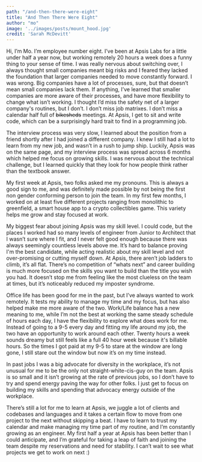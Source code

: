 ```yaml
---
path: "/and-then-there-were-eight"
title: "And Then There Were Eight"
author: "mo"
image: '../images/posts/mount_hood.jpg'
credit: 'Sarah McDevitt'
---
```


Hi, I’m Mo. I’m employee number eight. I’ve been at Apsis Labs for a little under half a year now, but working remotely 20 hours a week does a funny thing to your sense of time. I was really nervous about switching over, I always thought small companies meant big risks and I feared they lacked the foundation that larger companies needed to move constantly forward. I was wrong. Big companies have a lot of processes, sure, but that doesn’t mean small companies lack them. If anything, I’ve learned that smaller companies are more aware of their processes, and have more flexibility to change what isn’t working. I thought I’d miss the safety net of a larger company's routines, but I don’t. I don’t miss job matrixes. I don’t miss a calendar half full of ~~bikesheds~~ meetings. At Apsis, I get to sit and write code, which can be a surprisingly hard trait to find in a programming job.

The interview process was very slow, I learned about the position from a friend shortly after I had joined a different company. I knew I still had a lot to learn from my new job, and wasn’t in a rush to jump ship. Luckily, Apsis was on the same page, and my interview process was spread across 6 months which helped me focus on growing skills. I was nervous about the technical challenge, but I learned quickly that they look for how people think rather than the textbook answer.

My first week at Apsis, two folks asked me my pronouns. This is always a good sign to me, and was definitely made possible by not being the first non gender conforming person to join the team. In my first few months, I worked on at least five different projects ranging from monolithic to greenfield, a smart house app to a crypto collectibles game. This variety helps me grow and stay focused at work.

My biggest fear about joining Apsis was my skill level. I could code, but the places I worked had so many levels of engineer from Junior to Architect that I wasn’t sure where I fit, and I never felt good enough because there was always seemingly countless levels above me. It’s hard to balance proving I'm the best candidate, while acting realistic about my skill level and not over-promising or cutting myself down. At Apsis, there aren’t job ladders to climb, it’s all flat. There’s no competition of “whats next” and career building is much more focused on the skills you want to build than the title you wish you had. It doesn’t stop me from feeling like the most clueless on the team at times, but it’s noticeably reduced my imposter syndrome.

Office life has been good for me in the past, but I’ve always wanted to work remotely. It tests my ability to manage my time and my focus, but has also helped make me more aware of the two. Work/Life balance has a new meaning to me, while I’m not the best at working the same steady schedule of hours each day, I have the flexibility to explore what does work for me. Instead of going to a 9-5 every day and fitting my life around my job, the two have an opportunity to work around each other. Twenty hours a week sounds dreamy but still feels like a full 40 hour week because it's billable hours. So the times I got paid at my 9-5 to stare at the window are long gone, I still stare out the window but now it’s on my time instead.

In past jobs I was a big advocate for diversity in the workplace, it’s not unusual for me to be the only not straight-white-cis-guy on the team. Apsis is so small and it isn’t growing at the rate of previous jobs, so I don’t have to try and spend energy paving the way for other folks. I just get to focus on building my skills and spending that advocacy energy outside of the workplace.

There’s still a lot for me to learn at Apsis, we juggle a lot of clients and codebases and languages and it takes a certain flow to move from one project to the next without skipping a beat. I have to learn to trust my calendar and make managing my time part of my routine, and I’m constantly growing as an engineer. My first half a year at Apsis has been better than I could anticipate, and I’m grateful for taking a leap of faith and joining the team despite my reservations and need for stability. I can’t wait to see what projects we get to work on next :)
